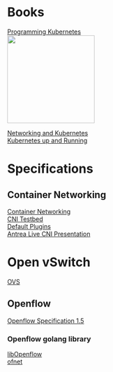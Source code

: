 # Books
[Programming Kubernetes](https://www.oreilly.com/library/view/programming-kubernetes/9781492047094/)<BR/>
<img src="https://images-na.ssl-images-amazon.com/images/I/41aCLSoR+2L._SX379_BO1,204,203,200_.jpg" width="200" />

[Networking and Kubernetes](https://www.oreilly.com/library/view/networking-and-kubernetes/9781492081647/)<BR/>
[Kubernetes up and Running](https://www.oreilly.com/library/view/kubernetes-up-and/9781098110192/)<BR/>

# Specifications
## Container Networking
[Container Networking](https://github.com/containernetworking/cni/blob/master/SPEC.md)<BR/>
[CNI Testbed](https://github.com/containernetworking/cni/tree/master/scripts)<BR/>
[Default Plugins](https://github.com/containernetworking/plugins)<BR/>
[Antrea Live CNI Presentation](https://www.youtube.com/watch?v=XgT2VlRF9ho&list=PLuzde2hYeDBfHDD0zMbmG4QoVaSbkJChZ)

# Open vSwitch
[OVS](https://www.openvswitch.org/)

## Openflow
[Openflow Specification 1.5](https://opennetworking.org/wp-content/uploads/2014/10/openflow-switch-v1.5.1.pdf)

### Openflow golang library
[libOpenflow](https://github.com/antrea-io/libOpenflow)<BR/>
[ofnet](https://github.com/antrea-io/ofnet)

